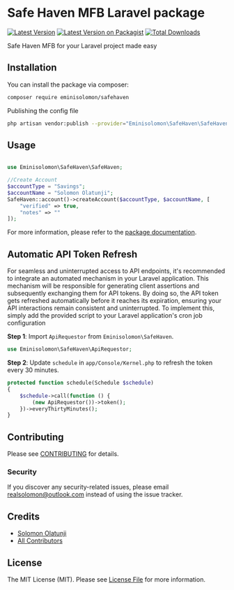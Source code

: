 # Safe Haven MFB Laravel package

[![Latest Version](https://img.shields.io/github/release/eminisolomon/safehaven.svg?style=flat-square)](https://github.com/eminisolomon/safehaven/releases)
[![Latest Version on Packagist](https://img.shields.io/packagist/v/eminisolomon/safehaven.svg?style=flat-square)](https://packagist.org/packages/eminisolomon/safehaven)
[![Total Downloads](https://img.shields.io/packagist/dt/eminisolomon/safehaven.svg?style=flat-square)](https://packagist.org/packages/eminisolomon/safehaven)

Safe Haven MFB for your Laravel project made easy

## Installation

You can install the package via composer:

```bash
composer require eminisolomon/safehaven
```

Publishing the config file

```bash
php artisan vendor:publish --provider="Eminisolomon\SafeHaven\SafeHavenServiceProvider" --tag="config"
```

## Usage

```php

use Eminisolomon\SafeHaven\SafeHaven;

//Create Account
$accountType = "Savings";
$accountName = "Solomon Olatunji";
SafeHaven::account()->createAccount($accountType, $accountName, [
    "verified" => true,
    "notes" => ""
]);

```

For more information, please refer to the [package documentation](docs/index.md).

## Automatic API Token Refresh

For seamless and uninterrupted access to API endpoints, it's recommended to integrate an automated mechanism in your Laravel application. This mechanism will be responsible for generating client assertions and subsequently exchanging them for API tokens. By doing so, the API token gets refreshed automatically before it reaches its expiration, ensuring your API interactions remain consistent and uninterrupted. To implement this, simply add the provided script to your Laravel application's cron job configuration

**Step 1**: Import `ApiRequestor` from `Eminisolomon\SafeHaven`.

```php
use Eminisolomon\SafeHaven\ApiRequestor;
```

**Step 2**: Update `schedule` in `app/Console/Kernel.php` to refresh the token every 30 minutes.

```php
protected function schedule(Schedule $schedule)
{
    $schedule->call(function () {
        (new ApiRequestor())->token();
    })->everyThirtyMinutes();
}
```

## Contributing

Please see [CONTRIBUTING](CONTRIBUTING.md) for details.

### Security

If you discover any security-related issues, please email realsolomon@outlook.com instead of using the issue tracker.

## Credits

- [Solomon Olatunji](https://github.com/eminisolomon)
- [All Contributors](../../contributors)

## License

The MIT License (MIT). Please see [License File](LICENSE.md) for more information.
